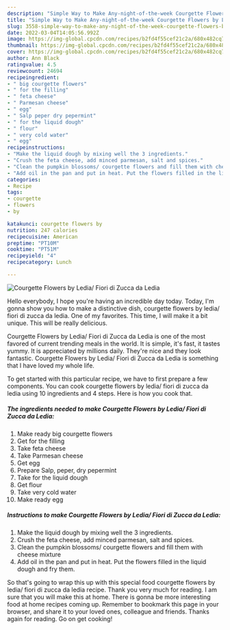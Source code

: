 ```yaml
---
description: "Simple Way to Make Any-night-of-the-week Courgette Flowers by Ledia/ Fiori di Zucca da Ledia"
title: "Simple Way to Make Any-night-of-the-week Courgette Flowers by Ledia/ Fiori di Zucca da Ledia"
slug: 3558-simple-way-to-make-any-night-of-the-week-courgette-flowers-by-ledia-fiori-di-zucca-da-ledia
date: 2022-03-04T14:05:56.992Z
image: https://img-global.cpcdn.com/recipes/b2fd4f55cef21c2a/680x482cq70/courgette-flowers-by-ledia-fiori-di-zucca-da-ledia-recipe-main-photo.jpg
thumbnail: https://img-global.cpcdn.com/recipes/b2fd4f55cef21c2a/680x482cq70/courgette-flowers-by-ledia-fiori-di-zucca-da-ledia-recipe-main-photo.jpg
cover: https://img-global.cpcdn.com/recipes/b2fd4f55cef21c2a/680x482cq70/courgette-flowers-by-ledia-fiori-di-zucca-da-ledia-recipe-main-photo.jpg
author: Ann Black
ratingvalue: 4.5
reviewcount: 24694
recipeingredient:
- " big courgette flowers"
- " for the filling"
- " feta cheese"
- " Parmesan cheese"
- " egg"
- " Salp peper dry pepermint"
- " for the liquid dough"
- " flour"
- " very cold water"
- " egg"
recipeinstructions:
- "Make the liquid dough by mixing well the 3 ingredients."
- "Crush the feta cheese, add minced parmesan, salt and spices."
- "Clean the pumpkin blossoms/ courgette flowers and fill them with cheese mixture"
- "Add oil in the pan and put in heat. Put the flowers filled in the liquid dough and fry them."
categories:
- Recipe
tags:
- courgette
- flowers
- by

katakunci: courgette flowers by 
nutrition: 247 calories
recipecuisine: American
preptime: "PT10M"
cooktime: "PT51M"
recipeyield: "4"
recipecategory: Lunch

---
```



![Courgette Flowers by Ledia/ Fiori di Zucca da Ledia](https://img-global.cpcdn.com/recipes/b2fd4f55cef21c2a/680x482cq70/courgette-flowers-by-ledia-fiori-di-zucca-da-ledia-recipe-main-photo.jpg)

Hello everybody, I hope you're having an incredible day today. Today, I'm gonna show you how to make a distinctive dish, courgette flowers by ledia/ fiori di zucca da ledia. One of my favorites. This time, I will make it a bit unique. This will be really delicious.

Courgette Flowers by Ledia/ Fiori di Zucca da Ledia is one of the most favored of current trending meals in the world. It is simple, it's fast, it tastes yummy. It is appreciated by millions daily. They're nice and they look fantastic. Courgette Flowers by Ledia/ Fiori di Zucca da Ledia is something that I have loved my whole life.




To get started with this particular recipe, we have to first prepare a few components. You can cook courgette flowers by ledia/ fiori di zucca da ledia using 10 ingredients and 4 steps. Here is how you cook that.

<!--inarticleads1-->

##### The ingredients needed to make Courgette Flowers by Ledia/ Fiori di Zucca da Ledia:

1. Make ready  big courgette flowers
1. Get  for the filling
1. Take  feta cheese
1. Take  Parmesan cheese
1. Get  egg
1. Prepare  Salp, peper, dry pepermint
1. Take  for the liquid dough
1. Get  flour
1. Take  very cold water
1. Make ready  egg




<!--inarticleads2-->

##### Instructions to make Courgette Flowers by Ledia/ Fiori di Zucca da Ledia:

1. Make the liquid dough by mixing well the 3 ingredients.
1. Crush the feta cheese, add minced parmesan, salt and spices.
1. Clean the pumpkin blossoms/ courgette flowers and fill them with cheese mixture
1. Add oil in the pan and put in heat. Put the flowers filled in the liquid dough and fry them.




So that's going to wrap this up with this special food courgette flowers by ledia/ fiori di zucca da ledia recipe. Thank you very much for reading. I am sure that you will make this at home. There is gonna be more interesting food at home recipes coming up. Remember to bookmark this page in your browser, and share it to your loved ones, colleague and friends. Thanks again for reading. Go on get cooking!
